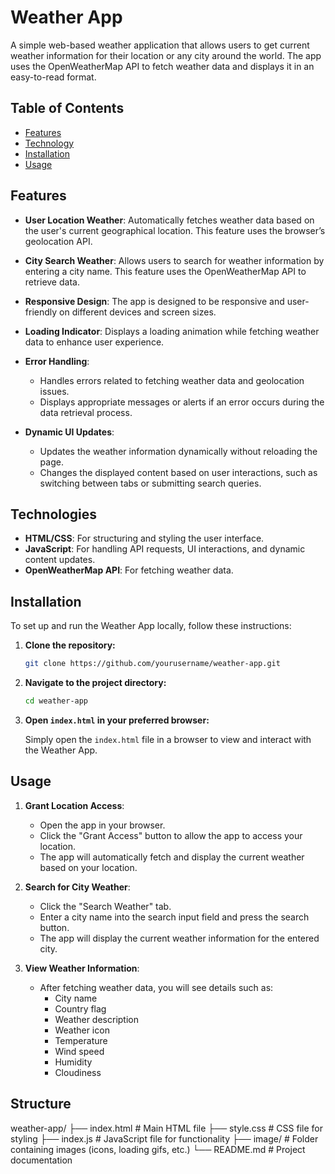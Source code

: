 # Weather App

A simple web-based weather application that allows users to get current weather information for their location or any city around the world. The app uses the OpenWeatherMap API to fetch weather data and displays it in an easy-to-read format.

## Table of Contents

- [Features](#features)
- [Technology](#technolgies)
- [Installation](#installation)
- [Usage](#usage)

## Features

- **User Location Weather**: Automatically fetches weather data based on the user's current geographical location. This feature uses the browser’s geolocation API.
  
- **City Search Weather**: Allows users to search for weather information by entering a city name. This feature uses the OpenWeatherMap API to retrieve data.

- **Responsive Design**: The app is designed to be responsive and user-friendly on different devices and screen sizes.

- **Loading Indicator**: Displays a loading animation while fetching weather data to enhance user experience.

- **Error Handling**:
    - Handles errors related to fetching weather data and geolocation issues.
    - Displays appropriate messages or alerts if an error occurs during the data retrieval process.

- **Dynamic UI Updates**:
    - Updates the weather information dynamically without reloading the page.
    - Changes the displayed content based on user interactions, such as switching between tabs or submitting search queries.


## Technologies

- **HTML/CSS**: For structuring and styling the user interface.
- **JavaScript**: For handling API requests, UI interactions, and dynamic content updates.
- **OpenWeatherMap API**: For fetching weather data.

## Installation

To set up and run the Weather App locally, follow these instructions:

1. **Clone the repository:**

    ```bash
    git clone https://github.com/yourusername/weather-app.git
    ```

2. **Navigate to the project directory:**

    ```bash
    cd weather-app
    ```

3. **Open `index.html` in your preferred browser:**

    Simply open the `index.html` file in a browser to view and interact with the Weather App.

## Usage

1. **Grant Location Access**:
    - Open the app in your browser.
    - Click the "Grant Access" button to allow the app to access your location.
    - The app will automatically fetch and display the current weather based on your location.

2. **Search for City Weather**:
    - Click the "Search Weather" tab.
    - Enter a city name into the search input field and press the search button.
    - The app will display the current weather information for the entered city.

3. **View Weather Information**:
    - After fetching weather data, you will see details such as:
        - City name
        - Country flag
        - Weather description
        - Weather icon
        - Temperature
        - Wind speed
        - Humidity
        - Cloudiness
## Structure
   weather-app/
   ├── index.html          # Main HTML file
   ├── style.css           # CSS file for styling
   ├── index.js            # JavaScript file for functionality
   ├── image/              # Folder containing images (icons, loading gifs, etc.)
   └── README.md           # Project documentation


